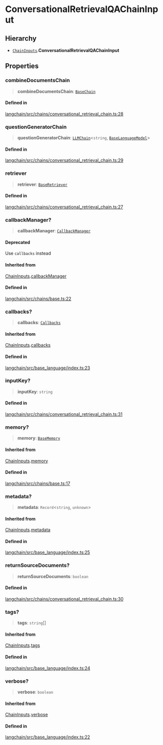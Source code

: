 ConversationalRetrievalQAChainInput
===================================

Hierarchy[​](#hierarchy "Direct link to Hierarchy")
---------------------------------------------------

*   [`ChainInputs`](/docs/api/chains/interfaces/ChainInputs).**ConversationalRetrievalQAChainInput**

Properties[​](#properties "Direct link to Properties")
------------------------------------------------------

### combineDocumentsChain[​](#combinedocumentschain "Direct link to combineDocumentsChain")

> **combineDocumentsChain**: [`BaseChain`](/docs/api/chains/classes/BaseChain)

#### Defined in[​](#defined-in "Direct link to Defined in")

[langchain/src/chains/conversational\_retrieval\_chain.ts:28](https://github.com/hwchase17/langchainjs/blob/46e1734/langchain/src/chains/conversational_retrieval_chain.ts#L28)

### questionGeneratorChain[​](#questiongeneratorchain "Direct link to questionGeneratorChain")

> **questionGeneratorChain**: [`LLMChain`](/docs/api/chains/classes/LLMChain)<`string`, [`BaseLanguageModel`](/docs/api/base_language/classes/BaseLanguageModel)\>

#### Defined in[​](#defined-in-1 "Direct link to Defined in")

[langchain/src/chains/conversational\_retrieval\_chain.ts:29](https://github.com/hwchase17/langchainjs/blob/46e1734/langchain/src/chains/conversational_retrieval_chain.ts#L29)

### retriever[​](#retriever "Direct link to retriever")

> **retriever**: [`BaseRetriever`](/docs/api/schema_retriever/classes/BaseRetriever)

#### Defined in[​](#defined-in-2 "Direct link to Defined in")

[langchain/src/chains/conversational\_retrieval\_chain.ts:27](https://github.com/hwchase17/langchainjs/blob/46e1734/langchain/src/chains/conversational_retrieval_chain.ts#L27)

### callbackManager?[​](#callbackmanager "Direct link to callbackManager?")

> **callbackManager**: [`CallbackManager`](/docs/api/callbacks/classes/CallbackManager)

#### Deprecated[​](#deprecated "Direct link to Deprecated")

Use `callbacks` instead

#### Inherited from[​](#inherited-from "Direct link to Inherited from")

[ChainInputs](/docs/api/chains/interfaces/ChainInputs).[callbackManager](/docs/api/chains/interfaces/ChainInputs#callbackmanager)

#### Defined in[​](#defined-in-3 "Direct link to Defined in")

[langchain/src/chains/base.ts:22](https://github.com/hwchase17/langchainjs/blob/46e1734/langchain/src/chains/base.ts#L22)

### callbacks?[​](#callbacks "Direct link to callbacks?")

> **callbacks**: [`Callbacks`](/docs/api/callbacks/types/Callbacks)

#### Inherited from[​](#inherited-from-1 "Direct link to Inherited from")

[ChainInputs](/docs/api/chains/interfaces/ChainInputs).[callbacks](/docs/api/chains/interfaces/ChainInputs#callbacks)

#### Defined in[​](#defined-in-4 "Direct link to Defined in")

[langchain/src/base\_language/index.ts:23](https://github.com/hwchase17/langchainjs/blob/46e1734/langchain/src/base_language/index.ts#L23)

### inputKey?[​](#inputkey "Direct link to inputKey?")

> **inputKey**: `string`

#### Defined in[​](#defined-in-5 "Direct link to Defined in")

[langchain/src/chains/conversational\_retrieval\_chain.ts:31](https://github.com/hwchase17/langchainjs/blob/46e1734/langchain/src/chains/conversational_retrieval_chain.ts#L31)

### memory?[​](#memory "Direct link to memory?")

> **memory**: [`BaseMemory`](/docs/api/memory/classes/BaseMemory)

#### Inherited from[​](#inherited-from-2 "Direct link to Inherited from")

[ChainInputs](/docs/api/chains/interfaces/ChainInputs).[memory](/docs/api/chains/interfaces/ChainInputs#memory)

#### Defined in[​](#defined-in-6 "Direct link to Defined in")

[langchain/src/chains/base.ts:17](https://github.com/hwchase17/langchainjs/blob/46e1734/langchain/src/chains/base.ts#L17)

### metadata?[​](#metadata "Direct link to metadata?")

> **metadata**: `Record`<`string`, `unknown`\>

#### Inherited from[​](#inherited-from-3 "Direct link to Inherited from")

[ChainInputs](/docs/api/chains/interfaces/ChainInputs).[metadata](/docs/api/chains/interfaces/ChainInputs#metadata)

#### Defined in[​](#defined-in-7 "Direct link to Defined in")

[langchain/src/base\_language/index.ts:25](https://github.com/hwchase17/langchainjs/blob/46e1734/langchain/src/base_language/index.ts#L25)

### returnSourceDocuments?[​](#returnsourcedocuments "Direct link to returnSourceDocuments?")

> **returnSourceDocuments**: `boolean`

#### Defined in[​](#defined-in-8 "Direct link to Defined in")

[langchain/src/chains/conversational\_retrieval\_chain.ts:30](https://github.com/hwchase17/langchainjs/blob/46e1734/langchain/src/chains/conversational_retrieval_chain.ts#L30)

### tags?[​](#tags "Direct link to tags?")

> **tags**: `string`\[\]

#### Inherited from[​](#inherited-from-4 "Direct link to Inherited from")

[ChainInputs](/docs/api/chains/interfaces/ChainInputs).[tags](/docs/api/chains/interfaces/ChainInputs#tags)

#### Defined in[​](#defined-in-9 "Direct link to Defined in")

[langchain/src/base\_language/index.ts:24](https://github.com/hwchase17/langchainjs/blob/46e1734/langchain/src/base_language/index.ts#L24)

### verbose?[​](#verbose "Direct link to verbose?")

> **verbose**: `boolean`

#### Inherited from[​](#inherited-from-5 "Direct link to Inherited from")

[ChainInputs](/docs/api/chains/interfaces/ChainInputs).[verbose](/docs/api/chains/interfaces/ChainInputs#verbose)

#### Defined in[​](#defined-in-10 "Direct link to Defined in")

[langchain/src/base\_language/index.ts:22](https://github.com/hwchase17/langchainjs/blob/46e1734/langchain/src/base_language/index.ts#L22)